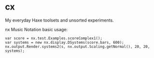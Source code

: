 cx
==

My everyday Haxe toolsets and unsorted experiments. 


nx Music Notation basic usage:

	var score = nx.test.Examples.scoreComplex1();		
	var systems = new nx.display.DSystems(score.bars, 600);
	nx.output.Render.systems2(s, nx.output.Scaling.getNormal(), 20, 20, systems);
